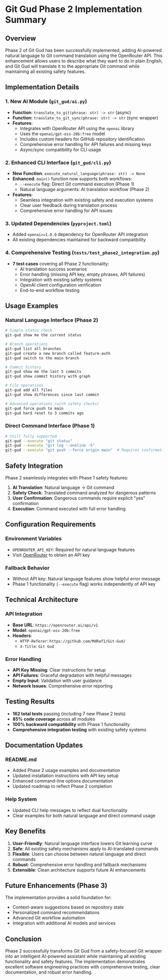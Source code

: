 # Git Gud Phase 2 Implementation Summary

## Overview

Phase 2 of Git Gud has been successfully implemented, adding AI-powered natural language to Git command translation using the OpenRouter API. This enhancement allows users to describe what they want to do in plain English, and Git Gud will translate it to the appropriate Git command while maintaining all existing safety features.

## Implementation Details

### 1. New AI Module (`git_gud/ai.py`)

- **Function**: `translate_to_git(phrase: str) -> str` (async)
- **Function**: `translate_to_git_sync(phrase: str) -> str` (sync wrapper)
- **Features**:
  - Integrates with OpenRouter API using the `openai` library
  - Uses the `openai/gpt-oss-20b:free` model
  - Includes custom headers for GitHub repository identification
  - Comprehensive error handling for API failures and missing keys
  - Async/sync compatibility for CLI usage

### 2. Enhanced CLI Interface (`git_gud/cli.py`)

- **New Function**: `execute_natural_language(phrase: str) -> None`
- **Enhanced**: `main()` function now supports both workflows:
  - `--execute` flag: Direct Git command execution (Phase 1)
  - Natural language arguments: AI translation workflow (Phase 2)
- **Features**:
  - Seamless integration with existing safety and execution systems
  - Clear user feedback during translation process
  - Comprehensive error handling for API issues

### 3. Updated Dependencies (`pyproject.toml`)

- Added `openai>=1.0.0` dependency for OpenRouter API integration
- All existing dependencies maintained for backward compatibility

### 4. Comprehensive Testing (`tests/test_phase2_integration.py`)

- **7 test cases** covering all Phase 2 functionality:
  - AI translation success scenarios
  - Error handling (missing API key, empty phrases, API failures)
  - Integration with existing safety systems
  - OpenAI client configuration verification
  - End-to-end workflow testing

## Usage Examples

### Natural Language Interface (Phase 2)
```bash
# Simple status check
git-gud show me the current status

# Branch operations
git-gud list all branches
git-gud create a new branch called feature-auth
git-gud switch to the main branch

# Commit history
git-gud show me the last 5 commits
git-gud show commit history with graph

# File operations
git-gud add all files
git-gud show differences since last commit

# Advanced operations (with safety checks)
git-gud force push to main
git-gud hard reset to 3 commits ago
```

### Direct Command Interface (Phase 1)
```bash
# Still fully supported
git-gud --execute "git status"
git-gud --execute "git log --oneline -5"
git-gud --execute "git push --force origin main"  # Requires confirmation
```

## Safety Integration

Phase 2 seamlessly integrates with Phase 1 safety features:

1. **AI Translation**: Natural language → Git command
2. **Safety Check**: Translated command analyzed for dangerous patterns
3. **User Confirmation**: Dangerous commands require explicit "yes" confirmation
4. **Execution**: Command executed with full error handling

## Configuration Requirements

### Environment Variables
- `OPENROUTER_API_KEY`: Required for natural language features
- Visit [OpenRouter](https://openrouter.ai) to obtain an API key

### Fallback Behavior
- Without API key: Natural language features show helpful error message
- Phase 1 functionality (`--execute` flag) works independently of API key

## Technical Architecture

### API Integration
- **Base URL**: `https://openrouter.ai/api/v1`
- **Model**: `openai/gpt-oss-20b:free`
- **Headers**: 
  - `HTTP-Referer`: `https://github.com/MdRaf1/Git-Gud/`
  - `X-Title`: `Git Gud`

### Error Handling
- **API Key Missing**: Clear instructions for setup
- **API Failures**: Graceful degradation with helpful messages
- **Empty Input**: Validation with user guidance
- **Network Issues**: Comprehensive error reporting

## Testing Results

- **162 total tests** passing (including 7 new Phase 2 tests)
- **85% code coverage** across all modules
- **100% backward compatibility** with Phase 1 functionality
- **Comprehensive integration testing** with existing safety systems

## Documentation Updates

### README.md
- Added Phase 2 usage examples and documentation
- Updated installation instructions with API key setup
- Enhanced command-line options documentation
- Updated roadmap to reflect Phase 2 completion

### Help System
- Updated CLI help messages to reflect dual functionality
- Clear examples for both natural language and direct command usage

## Key Benefits

1. **User-Friendly**: Natural language interface lowers Git learning curve
2. **Safe**: All existing safety mechanisms apply to AI-translated commands
3. **Flexible**: Users can choose between natural language and direct commands
4. **Robust**: Comprehensive error handling and fallback mechanisms
5. **Extensible**: Clean architecture supports future AI enhancements

## Future Enhancements (Phase 3)

The implementation provides a solid foundation for:
- Context-aware suggestions based on repository state
- Personalized command recommendations
- Advanced Git workflow automation
- Integration with additional AI models and services

## Conclusion

Phase 2 successfully transforms Git Gud from a safety-focused Git wrapper into an intelligent AI-powered assistant while maintaining all existing functionality and safety features. The implementation demonstrates excellent software engineering practices with comprehensive testing, clear documentation, and robust error handling.